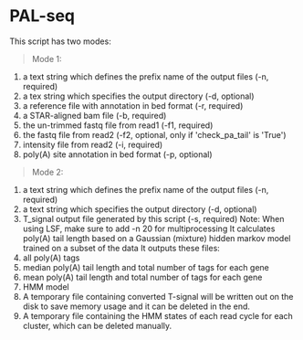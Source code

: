 # PAL-seq
This script has two modes:
> Mode 1:
1. a text string which defines the prefix name of the output files (-n, required)
2. a tex string which specifies the output directory (-d, optional)
3. a reference file with annotation in bed format (-r, required)
4. a STAR-aligned bam file (-b, required)
5. the un-trimmed fastq file from read1 (-f1, required)
6. the fastq file from read2 (-f2, optional, only if 'check_pa_tail' is 'True')
7. intensity file from read2 (-i, required)
8. poly(A) site annotation in bed format (-p, optional)
> Mode 2:
1. a text string which defines the prefix name of the output files (-n, required)
2. a text string which specifies the output directory (-d, optional)
3. T_signal output file generated by this script (-s, required)
Note: When using LSF, make sure to add -n 20 for multiprocessing
It calculates poly(A) tail length based on a Gaussian (mixture) hidden markov model trained on a subset of the data
It outputs these files:
1. all poly(A) tags
2. median poly(A) tail length and total number of tags for each gene
3. mean poly(A) tail length and total number of tags for each gene
4. HMM model 
5. A temporary file containing converted T-signal will be written out on the disk to save memory usage
	and it can be deleted in the end.
6. A temporary file containing the HMM states of each read cycle for each cluster, which can be deleted manually.
